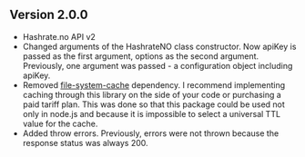 ## Version 2.0.0

- Hashrate.no API v2
- Changed arguments of the HashrateNO class constructor. Now apiKey is passed as
  the first argument, options as the second argument. Previously, one argument
  was passed - a configuration object including apiKey.
- Removed [file-system-cache](https://www.npmjs.com/package/file-system-cache)
  dependency. I recommend implementing caching through this library on the side
  of your code or purchasing a paid tariff plan. This was done so that this
  package could be used not only in node.js and because it is impossible to
  select a universal TTL value for the cache.
- Added throw errors. Previously, errors were not thrown because the response
  status was always 200.
